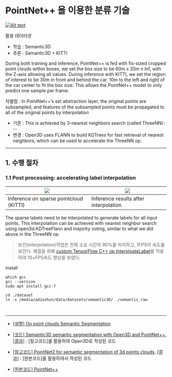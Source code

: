# PointNet++ 을 이용한 분류 기술 

[![Alt text](https://img.youtube.com/vi/QNVJEI_g4rw/0.jpg)](https://www.youtube.com/watch?v=QNVJEI_g4rw)


활용 데이터넷 
- 학습 : Semantic3D 
- 추론 : Semantic3D + KITTI 


During both training and inference, PointNet++ is fed with fix-sized cropped point clouds within boxes, we set the box size to be 60m x 20m x Inf, with the Z-axis allowing all values. During inference with KITTI, we set the region of interest to be 30m in front and behind the car, 10m to the left and right of the car center to fit the box size. This allows the PointNet++ model to only predict one sample per frame.


차별점 : In PointNet++’s set abstraction layer, the original points are subsampled, and features of the subsampled points must be propagated to all of the original points by interpolation
- 기존 : This is achieved by 3-nearest neighbors search (called ThreeNN)--- 
- 변경 : Open3D uses FLANN to build KDTrees for fast retrieval of nearest neighbors, which can be used to accelerate the ThreeNN op.

---

## 1. 수행 절차 

### 1.1 Post processing: accelerating label interpolation


|![](http://www.open3d.org/wordpress/wp-content/uploads/images/sparse.png)|![](http://www.open3d.org/wordpress/wp-content/uploads/images/dense.png)|
|-|-|
|Inference on sparse pointcloud (KITTI)|Inference results after interpolation|




The sparse labels need to be interpolated to generate labels for all input points. This interpolation can be achieved with nearest neighbor search using open3d.KDTreeFlann and majority voting, similar to what we did above in the ThreeNN op.

> 보간(interpolation)작업은 전체 소요 시간의 90%를 차지하고, 1FPS의 속도를 보인다. 해결을 위해 [custom TensorFlow C++ op InterploateLabel](https://github.com/intel-isl/Open3D-PointNet2-Semantic3D/blob/0de2ffe85e57f3dc8e06882731062b6a44721342/tf_ops/tf_interpolate.cpp#L118)를 적용하여 10+FPS속도 향상을 보였다. 



install 

```
which gcc
gcc --version
sudo apt install gcc-7
```


```
cd ./dataset
ln -s /media/adioshun/data/datasets/semantic3D/ ./semantic_raw



```








---

- [[설명] On point clouds Semantic Segmentation](http://www.open3d.org/index.php/2019/01/16/on-point-clouds-semantic-segmentation/?fbclid=IwAR1zYJfqJxwFarNKp7rBkLEjmhzHEuFQiTv2Yo9vmly2AFRZmii8oBnMM0k)

- [[코드] Semantic3D semantic segmentation with Open3D and PointNet++](https://github.com/IntelVCL/Open3D-PointNet2-Semantic3D), [[결과]](http://www.semantic3d.net/view_method_detail.php?method=PointNet2_Demo) : [참고코드]를 활용하여 Open3D로 작성된 코드  

- [[참고코드] PointNet2 for semantic segmentation of 3d points clouds](https://github.com/mathieuorhan/pointnet2_semantic), [[결과]](http://www.semantic3d.net/view_method_detail.php?method=pointnetpp_sem) : [원본코드]를 활용하여서 작성된 코드 

- [[원본코드] PointNet++](https://github.com/charlesq34/pointnet2)